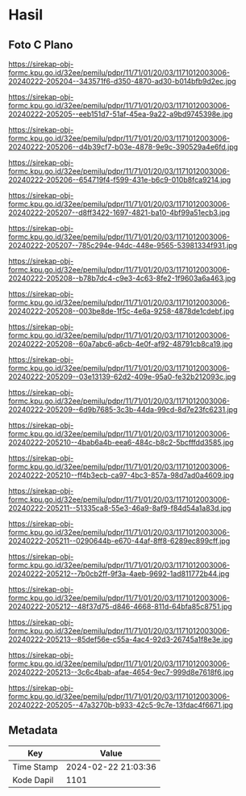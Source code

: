# Hasil

## Foto C Plano

https://sirekap-obj-formc.kpu.go.id/32ee/pemilu/pdpr/11/71/01/20/03/1171012003006-20240222-205204--343571f6-d350-4870-ad30-b014bfb9d2ec.jpg

https://sirekap-obj-formc.kpu.go.id/32ee/pemilu/pdpr/11/71/01/20/03/1171012003006-20240222-205205--eeb151d7-51af-45ea-9a22-a9bd9745398e.jpg

https://sirekap-obj-formc.kpu.go.id/32ee/pemilu/pdpr/11/71/01/20/03/1171012003006-20240222-205206--d4b39cf7-b03e-4878-9e9c-390529a4e6fd.jpg

https://sirekap-obj-formc.kpu.go.id/32ee/pemilu/pdpr/11/71/01/20/03/1171012003006-20240222-205206--654719f4-f599-431e-b6c9-010b8fca9214.jpg

https://sirekap-obj-formc.kpu.go.id/32ee/pemilu/pdpr/11/71/01/20/03/1171012003006-20240222-205207--d8ff3422-1697-4821-ba10-4bf99a51ecb3.jpg

https://sirekap-obj-formc.kpu.go.id/32ee/pemilu/pdpr/11/71/01/20/03/1171012003006-20240222-205207--785c294e-94dc-448e-9565-53981334f931.jpg

https://sirekap-obj-formc.kpu.go.id/32ee/pemilu/pdpr/11/71/01/20/03/1171012003006-20240222-205208--b78b7dc4-c9e3-4c63-8fe2-1f9603a6a463.jpg

https://sirekap-obj-formc.kpu.go.id/32ee/pemilu/pdpr/11/71/01/20/03/1171012003006-20240222-205208--003be8de-1f5c-4e6a-9258-4878de1cdebf.jpg

https://sirekap-obj-formc.kpu.go.id/32ee/pemilu/pdpr/11/71/01/20/03/1171012003006-20240222-205208--60a7abc6-a6cb-4e0f-af92-48791cb8ca19.jpg

https://sirekap-obj-formc.kpu.go.id/32ee/pemilu/pdpr/11/71/01/20/03/1171012003006-20240222-205209--03e13139-62d2-409e-95a0-fe32b212093c.jpg

https://sirekap-obj-formc.kpu.go.id/32ee/pemilu/pdpr/11/71/01/20/03/1171012003006-20240222-205209--6d9b7685-3c3b-44da-99cd-8d7e23fc6231.jpg

https://sirekap-obj-formc.kpu.go.id/32ee/pemilu/pdpr/11/71/01/20/03/1171012003006-20240222-205210--4bab6a4b-eea6-484c-b8c2-5bcfffdd3585.jpg

https://sirekap-obj-formc.kpu.go.id/32ee/pemilu/pdpr/11/71/01/20/03/1171012003006-20240222-205210--ff4b3ecb-ca97-4bc3-857a-98d7ad0a4609.jpg

https://sirekap-obj-formc.kpu.go.id/32ee/pemilu/pdpr/11/71/01/20/03/1171012003006-20240222-205211--51335ca8-55e3-46a9-8af9-f84d54a1a83d.jpg

https://sirekap-obj-formc.kpu.go.id/32ee/pemilu/pdpr/11/71/01/20/03/1171012003006-20240222-205211--0290644b-e670-44af-8ff8-6289ec899cff.jpg

https://sirekap-obj-formc.kpu.go.id/32ee/pemilu/pdpr/11/71/01/20/03/1171012003006-20240222-205212--7b0cb2ff-9f3a-4aeb-9692-1ad811772b44.jpg

https://sirekap-obj-formc.kpu.go.id/32ee/pemilu/pdpr/11/71/01/20/03/1171012003006-20240222-205212--48f37d75-d846-4668-811d-64bfa85c8751.jpg

https://sirekap-obj-formc.kpu.go.id/32ee/pemilu/pdpr/11/71/01/20/03/1171012003006-20240222-205213--85def56e-c55a-4ac4-92d3-26745a1f8e3e.jpg

https://sirekap-obj-formc.kpu.go.id/32ee/pemilu/pdpr/11/71/01/20/03/1171012003006-20240222-205213--3c6c4bab-afae-4654-9ec7-999d8e7618f6.jpg

https://sirekap-obj-formc.kpu.go.id/32ee/pemilu/pdpr/11/71/01/20/03/1171012003006-20240222-205205--47a3270b-b933-42c5-9c7e-13fdac4f6671.jpg


## Metadata

| Key        | Value               |
| ---------- | ------------------- |
| Time Stamp | 2024-02-22 21:03:36 |
| Kode Dapil | 1101                |



